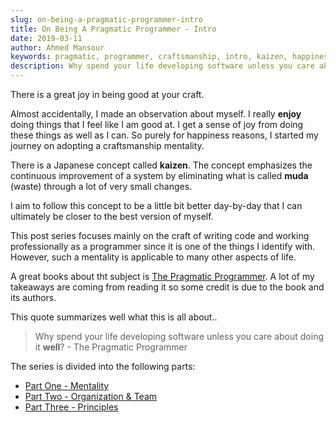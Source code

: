 ```yaml
---
slug: on-being-a-pragmatic-programmer-intro
title: On Being A Pragmatic Programmer - Intro
date: 2019-03-11
author: Ahmed Mansour
keywords: pragmatic, programmer, craftsmanship, intro, kaizen, happiness, muda.
description: Why spend your life developing software unless you care about doing it well? My notes about being better at my craft as a programmer.
---
```


There is a great joy in being good at your craft.

Almost accidentally, I made an observation about myself. I really **enjoy** doing things that I feel like I am good at. I get a sense of joy from doing these things as well as I can. So purely for happiness reasons, I started my journey on adopting a craftsmanship mentality.

<p id="kaizen">
There is a Japanese concept called <strong>kaizen</strong>. The concept emphasizes the continuous improvement of a system by eliminating what is called <strong>muda</strong> (waste) through a lot of very small changes.
</p>


I aim to follow this concept to be a little bit better day-by-day that I can ultimately be closer to the best version of myself.

This post series focuses mainly on the craft of writing code and working professionally as a programmer since it is one of the things I identify with. However, such a mentality is applicable to many other aspects of life.

A great books about tht subject is [The Pragmatic Programmer](https://amzn.to/2VXGCFL). A lot of my takeaways are coming from reading it so some credit is due to the book and its authors.

This quote summarizes well what this is all about..

> Why spend your life developing software unless you care about doing it **well**? - The Pragmatic Programmer


The series is divided into the following parts:

- [Part One - Mentality](/on-being-a-pragmatic-programmer-mentality)
- [Part Two - Organization & Team](/on-being-a-pragmatic-programmer-organization-and-team)
- [Part Three - Principles](/on-being-a-pragmatic-programmer-principles)

